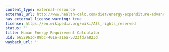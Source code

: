 ```yaml
---
content_type: external-resource
external_url: http://www.health-calc.com/diet/energy-expenditure-advanced
has_external_license_warning: true
license: https://en.wikipedia.org/wiki/All_rights_reserved
status: ''
title: Human Energy Requirement Calculator
uid: 6652963d-89bc-401e-a16a-5323fd7a823d
wayback_url: ''
---
```

